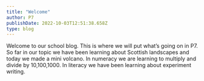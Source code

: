 ```yaml
---
title: "Welcome"
author: P7
publishDate: 2022-10-03T12:51:38.658Z
type: blog
---
```

Welcome to our school blog. This is where we will put what’s going on in P7. So far in our topic we have been learning about Scottish landscapes and today we made a mini volcano. In numeracy we are learning to multiply and divide by 10,100,1000. In literacy we have been learning about experiment writing.
